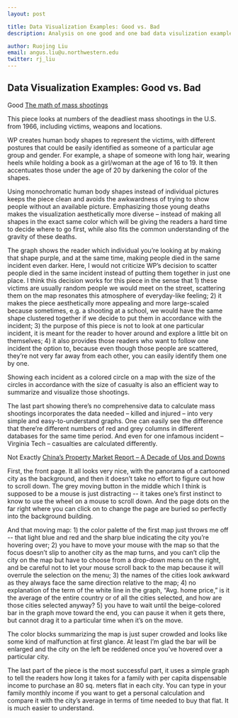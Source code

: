 ```yaml
---
layout: post

title: Data Visualization Examples: Good vs. Bad
description: Analysis on one good and one bad data visulization examples

author: Ruojing Liu
email: angus.liu@u.northwestern.edu
twitter: rj_liu
---
```


## Data Visualization Examples: Good vs. Bad

Good
<a href="https://www.washingtonpost.com/graphics/national/mass-shootings-in-america/?%3Ftid%3D=sm_pg">The math of mass shootings</a>

This piece looks at numbers of the deadliest mass shootings in the U.S. from 1966, including victims, weapons and locations. 

WP creates human body shapes to represent the victims, with different postures that could be easily identified as someone of a particular age group and gender. For example, a shape of someone with long hair, wearing heels while holding a book as a girl/woman at the age of 16 to 19. It then accentuates those under the age of 20 by darkening the color of the shapes.

Using monochromatic human body shapes instead of individual pictures keeps the piece clean and avoids the awkwardness of trying to show people without an available picture. Emphasizing those young deaths makes the visualization aesthetically more diverse – instead of making all shapes in the exact same color which will be giving the readers a hard time to decide where to go first, while also fits the common understanding of the gravity of these deaths.

The graph shows the reader which individual you’re looking at by making that shape purple, and at the same time, making people died in the same incident even darker. Here, I would not criticize WP’s decision to scatter people died in the same incident instead of putting them together in just one place. I think this decision works for this piece in the sense that 1) these victims are usually random people we would meet on the street, scattering them on the map resonates this atmosphere of everyday-like feeling; 2) it makes the piece aesthetically more appealing and more large-scaled because sometimes, e.g. a shooting at a school, we would have the same shape clustered together if we decide to put them in accordance with the incident; 3) the purpose of this piece is not to look at one particular incident, it is meant for the reader to hover around and explore a little bit on themselves; 4) it also provides those readers who want to follow one incident the option to, because even though those people are scattered, they’re not very far away from each other, you can easily identify them one by one.

Showing each incident as a colored circle on a map with the size of the circles in accordance with the size of casualty is also an efficient way to summarize and visualize those shootings.

The last part showing there’s no comprehensive data to calculate mass shootings incorporates the data needed – killed and injured – into very simple and easy-to-understand graphs. One can easily see the difference that there’re different numbers of red and grey columns in different databases for the same time period. And even for one infamous incident – Virginia Tech – casualties are calculated differently.

Not Exactly
<a href="http://datanews.caixin.com/2016/home_en/">China’s Property Market Report – A Decade of Ups and Downs</a>

First, the front page. It all looks very nice, with the panorama of a cartooned city as the background, and then it doesn’t take no effort to figure out how to scroll down. The grey moving button in the middle which I think is supposed to be a mouse is just distracting -- it takes one’s first instinct to know to use the wheel on a mouse to scroll down. And the page dots on the far right where you can click on to change the page are buried so perfectly into the background building.

And that moving map: 1) the color palette of the first map just throws me off -- that light blue and red and the sharp blue indicating the city you’re hovering over; 2) you have to move your mouse with the map so that the focus doesn’t slip to another city as the map turns, and you can’t clip the city on the map but have to choose from a drop-down menu on the right, and be careful not to let your mouse scroll back to the map because it will overrule the selection on the menu; 3) the names of the cities look awkward as they always face the same direction relative to the map; 4) no explanation of the term of the white line in the graph, “Avg. home price,” is it the average of the entire country or of all the cities selected, and how are those cities selected anyway? 5) you have to wait until the beige-colored bar in the graph move toward the end, you can pause it when it gets there, but cannot drag it to a particular time when it’s on the move.

The color blocks summarizing the map is just super crowded and looks like some kind of malfunction at first glance. At least I’m glad the bar will be enlarged and the city on the left be reddened once you’ve hovered over a particular city.

The last part of the piece is the most successful part, it uses a simple graph to tell the readers how long it takes for a family with per capita dispensable income to purchase an 80 sq. meters flat in each city. You can type in your family monthly income if you want to get a personal calculation and compare it with the city’s average in terms of time needed to buy that flat. It is much easier to understand.
